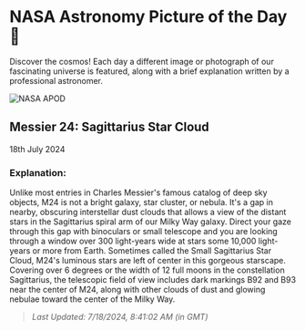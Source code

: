 
  # NASA Astronomy Picture of the Day 🌌

  Discover the cosmos! Each day a different image or photograph of our fascinating universe is featured, along with a brief explanation written by a professional astronomer.

![NASA APOD](https://apod.nasa.gov/apod/image/2407/M24-HaLRGB-RC51_2048.jpg)

## Messier 24: Sagittarius Star Cloud

18th July 2024

### Explanation: 

Unlike most entries in Charles Messier's famous catalog of deep sky objects, M24 is not a bright galaxy, star cluster, or nebula. It's a gap in nearby, obscuring interstellar dust clouds that allows a view of the distant stars in the Sagittarius spiral arm of our Milky Way galaxy. Direct your gaze through this gap with binoculars or small telescope and you are looking through a window over 300 light-years wide at stars some 10,000 light-years or more from Earth. Sometimes called the Small Sagittarius Star Cloud, M24's luminous stars are left of center in this gorgeous starscape.  Covering over 6 degrees or the width of 12 full moons in the constellation Sagittarius, the telescopic field of view includes dark markings B92 and B93 near the center of M24, along with other clouds of dust and glowing nebulae toward the center of the Milky Way.

> _Last Updated: 7/18/2024, 8:41:02 AM (in GMT)_
